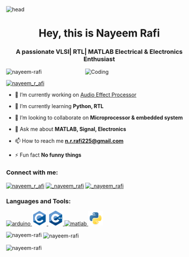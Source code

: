 <img align= "center" alt="head" width="1000" src="https://i.giphy.com/media/v1.Y2lkPTc5MGI3NjExbWx5cjhhbTh4NzYxaWMzdXM1ejU2a2x4Zmh1cnE1N2lwMm53aDVoZSZlcD12MV9pbnRlcm5hbF9naWZfYnlfaWQmY3Q9Zw/zyFcsWHX2fdpyb5SBi/giphy.gif">
<h1 align="center">Hey, this is Nayeem Rafi</h1>
<h3 align="center">A passionate VLSI| RTL| MATLAB Electrical & Electronics Enthusiast</h3>
<img align="right" alt="Coding" width="290" src="https://cdn-icons-gif.flaticon.com/11260/11260831.gif">
<p align="left"> <img src="https://komarev.com/ghpvc/?username=nayeem-rafi&label=Profile%20views&color=0e75b6&style=flat" alt="nayeem-rafi" /> </p>

<p align="left"> <a href="https://twitter.com/nayeem_r_afi" target="blank"><img src="https://img.shields.io/twitter/follow/nayeem_r_afi?logo=twitter&style=for-the-badge" alt="nayeem_r_afi" /></a> </p>

- 🔭 I’m currently working on [Audio Effect Processor](https://drive.google.com/drive/u/2/folders/1DnzlJkw3hlO5iq0watlQuw7EBvpG2Dsl)

- 🌱 I’m currently learning **Python, RTL**

- 👯 I’m looking to collaborate on **Microprocessor & embedded system**

- 💬 Ask me about **MATLAB, Signal, Electronics**

- 📫 How to reach me **n.r.rafi225@gmail.com**

- ⚡ Fun fact **No funny things**

<h3 align="left">Connect with me:</h3>
<p align="left">
<a href="https://twitter.com/nayeem_r_afi" target="blank"><img align="center" src="https://raw.githubusercontent.com/rahuldkjain/github-profile-readme-generator/master/src/images/icons/Social/twitter.svg" alt="nayeem_r_afi" height="30" width="40" /></a>
<a href="https://fb.com/_nayeem_rafi" target="blank"><img align="center" src="https://raw.githubusercontent.com/rahuldkjain/github-profile-readme-generator/master/src/images/icons/Social/facebook.svg" alt="_nayeem_rafi" height="30" width="40" /></a>
<a href="https://instagram.com/_nayeem_rafi" target="blank"><img align="center" src="https://raw.githubusercontent.com/rahuldkjain/github-profile-readme-generator/master/src/images/icons/Social/instagram.svg" alt="_nayeem_rafi" height="30" width="40" /></a>
</p>

<h3 align="left">Languages and Tools:</h3>
<p align="left"> <a href="https://www.arduino.cc/" target="_blank" rel="noreferrer"> <img src="https://cdn.worldvectorlogo.com/logos/arduino-1.svg" alt="arduino" width="40" height="40"/> </a> <a href="https://www.cprogramming.com/" target="_blank" rel="noreferrer"> <img src="https://raw.githubusercontent.com/devicons/devicon/master/icons/c/c-original.svg" alt="c" width="40" height="40"/> </a> <a href="https://www.w3schools.com/cpp/" target="_blank" rel="noreferrer"> <img src="https://raw.githubusercontent.com/devicons/devicon/master/icons/cplusplus/cplusplus-original.svg" alt="cplusplus" width="40" height="40"/> </a> <a href="https://www.mathworks.com/" target="_blank" rel="noreferrer"> <img src="https://upload.wikimedia.org/wikipedia/commons/2/21/Matlab_Logo.png" alt="matlab" width="40" height="40"/> </a> <a href="https://www.python.org" target="_blank" rel="noreferrer"> <img src="https://raw.githubusercontent.com/devicons/devicon/master/icons/python/python-original.svg" alt="python" width="40" height="40"/> </a> </p>

<p><img align="left" src="https://github-readme-stats.vercel.app/api/top-langs?username=nayeem-rafi&show_icons=true&locale=en&layout=compact" alt="nayeem-rafi" /></p>

<p>&nbsp;<img align="center" src="https://github-readme-stats.vercel.app/api?username=nayeem-rafi&show_icons=true&locale=en" alt="nayeem-rafi" /></p>

<p><img align="center" src="https://github-readme-streak-stats.herokuapp.com/?user=nayeem-rafi&" alt="nayeem-rafi" /></p>
